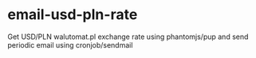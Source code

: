 # email-usd-pln-rate
Get USD/PLN walutomat.pl exchange rate using phantomjs/pup and send periodic email using cronjob/sendmail
